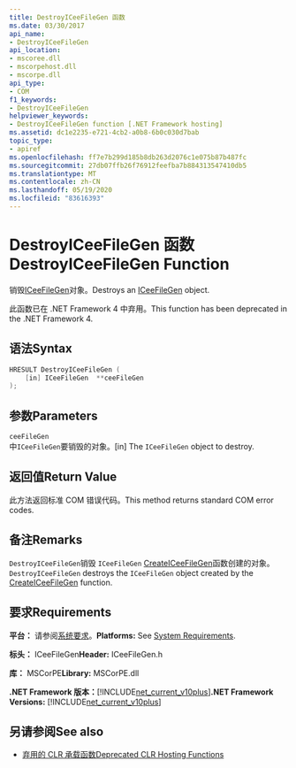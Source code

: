 ```yaml
---
title: DestroyICeeFileGen 函数
ms.date: 03/30/2017
api_name:
- DestroyICeeFileGen
api_location:
- mscoree.dll
- mscorpehost.dll
- mscorpe.dll
api_type:
- COM
f1_keywords:
- DestroyICeeFileGen
helpviewer_keywords:
- DestroyICeeFileGen function [.NET Framework hosting]
ms.assetid: dc1e2235-e721-4cb2-a0b8-6b0c030d7bab
topic_type:
- apiref
ms.openlocfilehash: ff7e7b299d185b8db263d2076c1e075b87b487fc
ms.sourcegitcommit: 27db07ffb26f76912feefba7b884313547410db5
ms.translationtype: MT
ms.contentlocale: zh-CN
ms.lasthandoff: 05/19/2020
ms.locfileid: "83616393"
---
```

# <a name="destroyiceefilegen-function"></a><span data-ttu-id="8ee5d-102">DestroyICeeFileGen 函数</span><span class="sxs-lookup"><span data-stu-id="8ee5d-102">DestroyICeeFileGen Function</span></span>
<span data-ttu-id="8ee5d-103">销毁[ICeeFileGen](iceefilegen-class.md)对象。</span><span class="sxs-lookup"><span data-stu-id="8ee5d-103">Destroys an [ICeeFileGen](iceefilegen-class.md) object.</span></span>  
  
 <span data-ttu-id="8ee5d-104">此函数已在 .NET Framework 4 中弃用。</span><span class="sxs-lookup"><span data-stu-id="8ee5d-104">This function has been deprecated in the .NET Framework 4.</span></span>  
  
## <a name="syntax"></a><span data-ttu-id="8ee5d-105">语法</span><span class="sxs-lookup"><span data-stu-id="8ee5d-105">Syntax</span></span>  
  
```cpp  
HRESULT DestroyICeeFileGen (  
    [in] ICeeFileGen  **ceeFileGen  
);  
```  
  
## <a name="parameters"></a><span data-ttu-id="8ee5d-106">参数</span><span class="sxs-lookup"><span data-stu-id="8ee5d-106">Parameters</span></span>  
 `ceeFileGen`  
 <span data-ttu-id="8ee5d-107">中`ICeeFileGen`要销毁的对象。</span><span class="sxs-lookup"><span data-stu-id="8ee5d-107">[in] The `ICeeFileGen` object to destroy.</span></span>  
  
## <a name="return-value"></a><span data-ttu-id="8ee5d-108">返回值</span><span class="sxs-lookup"><span data-stu-id="8ee5d-108">Return Value</span></span>  
 <span data-ttu-id="8ee5d-109">此方法返回标准 COM 错误代码。</span><span class="sxs-lookup"><span data-stu-id="8ee5d-109">This method returns standard COM error codes.</span></span>  
  
## <a name="remarks"></a><span data-ttu-id="8ee5d-110">备注</span><span class="sxs-lookup"><span data-stu-id="8ee5d-110">Remarks</span></span>  
 <span data-ttu-id="8ee5d-111">`DestroyICeeFileGen`销毁 `ICeeFileGen` [CreateICeeFileGen](createiceefilegen-function.md)函数创建的对象。</span><span class="sxs-lookup"><span data-stu-id="8ee5d-111">`DestroyICeeFileGen` destroys the `ICeeFileGen` object created by the [CreateICeeFileGen](createiceefilegen-function.md) function.</span></span>  
  
## <a name="requirements"></a><span data-ttu-id="8ee5d-112">要求</span><span class="sxs-lookup"><span data-stu-id="8ee5d-112">Requirements</span></span>  
 <span data-ttu-id="8ee5d-113">**平台：** 请参阅[系统要求](../../get-started/system-requirements.md)。</span><span class="sxs-lookup"><span data-stu-id="8ee5d-113">**Platforms:** See [System Requirements](../../get-started/system-requirements.md).</span></span>  
  
 <span data-ttu-id="8ee5d-114">**标头：** ICeeFileGen</span><span class="sxs-lookup"><span data-stu-id="8ee5d-114">**Header:** ICeeFileGen.h</span></span>  
  
 <span data-ttu-id="8ee5d-115">**库：** MSCorPE</span><span class="sxs-lookup"><span data-stu-id="8ee5d-115">**Library:** MSCorPE.dll</span></span>  
  
 <span data-ttu-id="8ee5d-116">**.NET Framework 版本：**[!INCLUDE[net_current_v10plus](../../../../includes/net-current-v10plus-md.md)]</span><span class="sxs-lookup"><span data-stu-id="8ee5d-116">**.NET Framework Versions:** [!INCLUDE[net_current_v10plus](../../../../includes/net-current-v10plus-md.md)]</span></span>  
  
## <a name="see-also"></a><span data-ttu-id="8ee5d-117">另请参阅</span><span class="sxs-lookup"><span data-stu-id="8ee5d-117">See also</span></span>

- [<span data-ttu-id="8ee5d-118">弃用的 CLR 承载函数</span><span class="sxs-lookup"><span data-stu-id="8ee5d-118">Deprecated CLR Hosting Functions</span></span>](deprecated-clr-hosting-functions.md)
